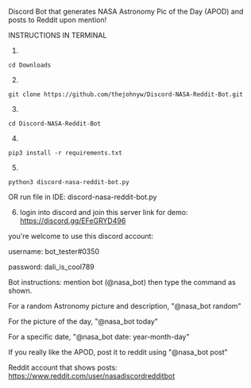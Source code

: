 Discord Bot that generates NASA Astronomy Pic of the Day (APOD) and posts to Reddit upon mention!

INSTRUCTIONS IN TERMINAL


1.

    cd Downloads

2. 

    git clone https://github.com/thejohnyw/Discord-NASA-Reddit-Bot.git

3.
  
    cd Discord-NASA-Reddit-Bot

4.

    
    pip3 install -r requirements.txt

5.

    python3 discord-nasa-reddit-bot.py
 OR run file in IDE: discord-nasa-reddit-bot.py

6. 
    login into discord and join this server link for demo: https://discord.gg/EFeGRYD496

you're welcome to use this discord account:

username: bot_tester#0350

password: dali_is_cool789

Bot instructions:
mention bot (@nasa_bot) then type the command as shown.

  For a random Astronomy picture and description, "@nasa_bot random"
        
  For the picture of the day, "@nasa_bot today"
        
  For a specific date, "@nasa_bot date: year-month-day"
        
  If you really like the APOD, post it to reddit using "@nasa_bot post"

Reddit account that shows posts: https://www.reddit.com/user/nasadiscordredditbot